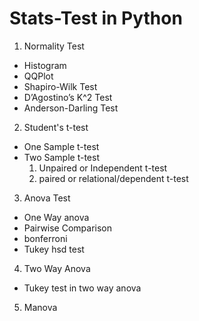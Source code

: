 # Stats-Test in Python
1. Normality Test
  - Histogram
  - QQPlot
  - Shapiro-Wilk Test
  - D’Agostino’s K^2 Test
  - Anderson-Darling Test
2. Student's t-test
  - One Sample t-test
  - Two Sample t-test
    1. Unpaired or Independent t-test
    2. paired or relational/dependent t-test
3. Anova Test
  - One Way anova
  - Pairwise Comparison
  - bonferroni
  - Tukey hsd test
4. Two Way Anova
  - Tukey test in two way anova
5. Manova

